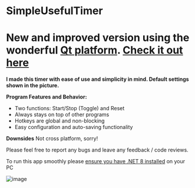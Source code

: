
# SimpleUsefulTimer

**New and improved version using the wonderful [Qt platform](https://www.qt.io/). [Check it out here](https://github.com/Bo0sted/CrossplatformStopwatch)**
====================================================================================
**I made this timer with ease of use and simplicity in mind. Default settings shown in the picture.**

**Program Features and Behavior:**
- Two functions: Start/Stop (Toggle) and Reset
- Always stays on top of other programs
- Hotkeys are global and non-blocking
- Easy configuration and auto-saving functionality

**Downsides**
Not cross platform, sorry!

Please feel free to report any bugs and leave any feedback / code reviews.

To run this app smoothly please [ensure you have .NET 8 installed](https://dotnet.microsoft.com/en-us/download/dotnet/thank-you/runtime-8.0.10-windows-x64-installer) on your PC 

![image](https://github.com/user-attachments/assets/692a3b4b-7a31-4cda-8b6d-58da8123ad62)

